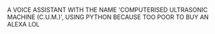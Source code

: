 A VOICE ASSISTANT WITH THE NAME 'COMPUTERISED ULTRASONIC MACHINE (C.U.M.)', USING PYTHON BECAUSE TOO POOR TO BUY AN ALEXA LOL
